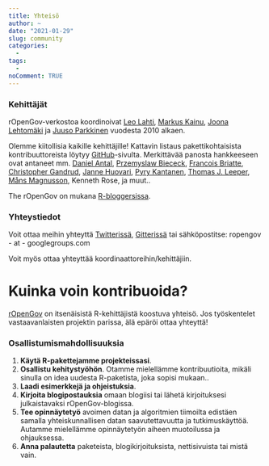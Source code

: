```yaml
---
title: Yhteisö
author: ~
date: "2021-01-29"
slug: community
categories:
  -
tags:
  -  
noComment: TRUE
---
```



### Kehittäjät

rOpenGov-verkostoa koordinoivat [Leo
Lahti](http://www.iki.fi/Leo.Lahti), [Markus
Kainu](https://github.com/muuankarski), [Joona
Lehtomäki](https://github.com/jlehtoma) ja [Juuso
Parkkinen](http://ouzor.github.io/) vuodesta 2010 alkaen.

Olemme kiitollisia kaikille kehittäjille! Kattavin listaus
pakettikohtaisista kontribuuttoreista löytyy
[GitHub](http://github.com/ropengov)-sivulta. Merkittävää panosta
hankkeeseen ovat antaneet mm. [Daniel
Antal](https://github.com/antaldaniel), [Przemyslaw
Biececk](https://github.com/pbiecek), [Francois
Briatte](https://github.com/briatte), [Christopher
Gandrud](https://github.com/christophergandrud), [Janne
Huovari](https://github.com/jhuovari), [Pyry
Kantanen](https://github.com/pitkant), [Thomas J.
Leeper](https://github.com/mansmeg), [Måns
Magnusson](https://github.com/mansmeg), Kenneth Rose, ja muut..

The rOpenGov on mukana [R-bloggersissa](http://r-bloggers.com).


### Yhteystiedot

Voit ottaa meihin yhteyttä [Twitterissä](https://twitter.com/rOpenGov), [Gitterissä](https://gitter.im/rOpenGov/home) tai sähköpostitse: ropengov - at - googlegroups.com

Voit myös ottaa yhteyttää koordinaattoreihin/kehittäjiin.


# Kuinka voin kontribuoida?

[rOpenGov](http://ropengov.github.io) on itsenäisistä R-kehittäjistä koostuva yhteisö. Jos työskentelet vastaavanlaisten projektin parissa, älä epäröi ottaa yhteyttä! 


### Osallistumismahdollisuuksia

1. **Käytä R-pakettejamme projekteissasi**.
2. **Osallistu kehitystyöhön**. Otamme mielellämme kontribuutioita, mikäli sinulla on idea uudesta R-paketista, joka sopisi mukaan..
3. **Laadi esimerkkejä ja ohjeistuksia**. 
4. **Kirjoita blogipostauksia** omaan blogiisi tai lähetä kirjoituksesi julkaistavaksi rOpenGov-blogissa.
5. **Tee opinnäytetyö** avoimen datan ja algoritmien tiimoilta edistäen samalla yhteiskunnallisen datan saavutettavuutta ja tutkimuskäyttöä. Autamme mielellämme opinnäytetyön aiheen muotoilussa ja ohjauksessa.
6. **Anna palautetta** paketeista, blogikirjoituksista, nettisivuista tai mistä vain.



